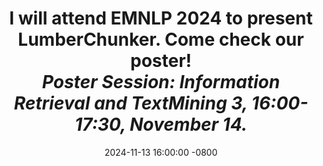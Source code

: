 ---
title: >-
    I will attend EMNLP 2024 to present <b>LumberChunker</b>. Come check our poster!<br>
    <em>Poster Session: Information Retrieval and TextMining 3, 16:00-17:30, November 14.</em>
date: 2024-11-13 16:00:00 -0800
---